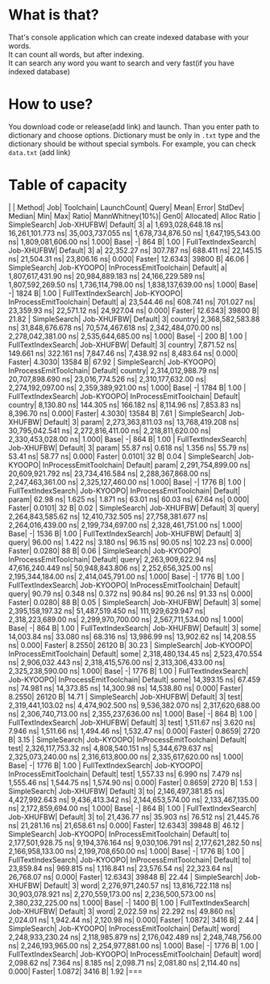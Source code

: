 # What is that?
That's console application which can create indexed database with your words.        
It can count all words, but after indexing.        
It can search any word you want to search and very fast(if you have indexed database)           

# How to use?
You download code or release(add link) and launch. Than you enter path to dictionary and choose options. Dictionary must be only in ```.txt``` type and the dictionary should be without special symbols. For example, you can check ```data.txt``` (add link)

# Table of capacity

|
|               Method|         Job|               Toolchain|  LaunchCount|    Query|                 Mean|              Error|              StdDev|               Median|                  Min|                  Max|  Ratio|  MannWhitney(10%)|     Gen0|  Allocated|  Alloc Ratio
|         SimpleSearch|  Job-XHUFBW|                 Default|            3|        a|  1,693,028,648.18 ns|  16,261,101.773 ns|   35,003,737.055 ns|  1,678,734,876.50 ns|  1,647,195,543.00 ns|  1,809,081,606.00 ns|  1.000|              Base|        -|      864 B|         1.00
|  FullTextIndexSearch|  Job-XHUFBW|                 Default|            3|        a|         22,352.27 ns|         307.787 ns|          688.411 ns|         22,145.15 ns|         21,504.31 ns|         23,806.16 ns|  0.000|            Faster|  12.6343|    39800 B|        46.06
|         SimpleSearch|  Job-KYOOPO|  InProcessEmitToolchain|      Default|        a|  1,807,617,431.90 ns|  20,984,889.183 ns|   24,166,229.589 ns|  1,807,592,269.50 ns|  1,736,114,798.00 ns|  1,838,137,639.00 ns|  1.000|              Base|        -|     1824 B|         1.00
|  FullTextIndexSearch|  Job-KYOOPO|  InProcessEmitToolchain|      Default|        a|         23,544.46 ns|         608.741 ns|          701.027 ns|         23,359.93 ns|         22,571.12 ns|         24,927.04 ns|  0.000|            Faster|  12.6343|    39800 B|        21.82
|         SimpleSearch|  Job-XHUFBW|                 Default|            3|  country|  2,368,582,583.88 ns|  31,848,676.678 ns|   70,574,467.618 ns|  2,342,484,070.00 ns|  2,278,042,381.00 ns|  2,535,644,685.00 ns|  1.000|              Base|        -|      200 B|         1.00
|  FullTextIndexSearch|  Job-XHUFBW|                 Default|            3|  country|          7,871.52 ns|         149.661 ns|          322.161 ns|          7,847.46 ns|          7,438.92 ns|          8,483.64 ns|  0.000|            Faster|   4.3030|    13584 B|        67.92
|         SimpleSearch|  Job-KYOOPO|  InProcessEmitToolchain|      Default|  country|  2,314,012,988.79 ns|  20,707,898.690 ns|   23,016,774.526 ns|  2,310,177,632.00 ns|  2,274,192,097.00 ns|  2,359,389,921.00 ns|  1.000|              Base|        -|     1784 B|         1.00
|  FullTextIndexSearch|  Job-KYOOPO|  InProcessEmitToolchain|      Default|  country|          8,130.80 ns|         144.305 ns|          166.182 ns|          8,114.96 ns|          7,853.83 ns|          8,396.70 ns|  0.000|            Faster|   4.3030|    13584 B|         7.61
|         SimpleSearch|  Job-XHUFBW|                 Default|            3|    param|  2,273,363,811.03 ns|  13,768,419.208 ns|   30,795,042.541 ns|  2,272,816,411.00 ns|  2,218,811,620.00 ns|  2,330,453,028.00 ns|  1.000|              Base|        -|      864 B|         1.00
|  FullTextIndexSearch|  Job-XHUFBW|                 Default|            3|    param|             55.87 ns|           0.618 ns|            1.356 ns|             55.79 ns|             53.41 ns|             58.77 ns|  0.000|            Faster|   0.0101|       32 B|         0.04
|         SimpleSearch|  Job-KYOOPO|  InProcessEmitToolchain|      Default|    param|  2,291,754,899.00 ns|  20,609,921.792 ns|   23,734,416.584 ns|  2,288,367,868.00 ns|  2,247,463,361.00 ns|  2,325,127,460.00 ns|  1.000|              Base|        -|     1776 B|         1.00
|  FullTextIndexSearch|  Job-KYOOPO|  InProcessEmitToolchain|      Default|    param|             62.98 ns|           1.625 ns|            1.871 ns|             63.01 ns|             60.03 ns|             67.64 ns|  0.000|            Faster|   0.0101|       32 B|         0.02
|         SimpleSearch|  Job-XHUFBW|                 Default|            3|    query|  2,264,843,585.62 ns|  12,410,732.505 ns|   27,758,381.677 ns|  2,264,016,439.00 ns|  2,199,734,697.00 ns|  2,328,461,751.00 ns|  1.000|              Base|        -|     1536 B|         1.00
|  FullTextIndexSearch|  Job-XHUFBW|                 Default|            3|    query|             96.00 ns|           1.422 ns|            3.180 ns|             96.15 ns|             90.05 ns|            102.23 ns|  0.000|            Faster|   0.0280|       88 B|         0.06
|         SimpleSearch|  Job-KYOOPO|  InProcessEmitToolchain|      Default|    query|  2,263,909,622.94 ns|  47,616,240.449 ns|   50,948,843.806 ns|  2,252,656,325.00 ns|  2,195,344,184.00 ns|  2,414,045,791.00 ns|  1.000|              Base|        -|     1776 B|         1.00
|  FullTextIndexSearch|  Job-KYOOPO|  InProcessEmitToolchain|      Default|    query|             90.79 ns|           0.348 ns|            0.372 ns|             90.84 ns|             90.26 ns|             91.33 ns|  0.000|            Faster|   0.0280|       88 B|         0.05
|         SimpleSearch|  Job-XHUFBW|                 Default|            3|     some|  2,395,158,197.32 ns|  51,487,519.450 ns|  111,929,629.947 ns|  2,318,223,689.00 ns|  2,299,970,700.00 ns|  2,567,711,534.00 ns|  1.000|              Base|        -|      864 B|         1.00
|  FullTextIndexSearch|  Job-XHUFBW|                 Default|            3|     some|         14,003.84 ns|          33.080 ns|           68.316 ns|         13,986.99 ns|         13,902.62 ns|         14,208.55 ns|  0.000|            Faster|   8.2550|    26120 B|        30.23
|         SimpleSearch|  Job-KYOOPO|  InProcessEmitToolchain|      Default|     some|  2,318,480,134.45 ns|   2,523,470.554 ns|    2,906,032.443 ns|  2,318,415,576.00 ns|  2,313,306,433.00 ns|  2,325,238,590.00 ns|  1.000|              Base|        -|     1776 B|         1.00
|  FullTextIndexSearch|  Job-KYOOPO|  InProcessEmitToolchain|      Default|     some|         14,393.15 ns|          67.459 ns|           74.981 ns|         14,373.85 ns|         14,300.98 ns|         14,538.80 ns|  0.000|            Faster|   8.2550|    26120 B|        14.71
|         SimpleSearch|  Job-XHUFBW|                 Default|            3|     test|  2,319,441,103.02 ns|   4,474,902.500 ns|    9,536,382.070 ns|  2,317,620,688.00 ns|  2,306,740,713.00 ns|  2,355,237,636.00 ns|  1.000|              Base|        -|      864 B|         1.00
|  FullTextIndexSearch|  Job-XHUFBW|                 Default|            3|     test|          1,511.67 ns|           3.620 ns|            7.946 ns|          1,511.66 ns|          1,494.46 ns|          1,532.47 ns|  0.000|            Faster|   0.8659|     2720 B|         3.15
|         SimpleSearch|  Job-KYOOPO|  InProcessEmitToolchain|      Default|     test|  2,326,117,753.32 ns|   4,808,540.151 ns|    5,344,679.637 ns|  2,325,073,240.00 ns|  2,316,613,800.00 ns|  2,335,617,620.00 ns|  1.000|              Base|        -|     1776 B|         1.00
|  FullTextIndexSearch|  Job-KYOOPO|  InProcessEmitToolchain|      Default|     test|          1,557.33 ns|           6.990 ns|            7.479 ns|          1,555.46 ns|          1,544.75 ns|          1,574.90 ns|  0.000|            Faster|   0.8659|     2720 B|         1.53
|         SimpleSearch|  Job-XHUFBW|                 Default|            3|       to|  2,146,497,381.85 ns|   4,427,992.643 ns|    9,436,413.342 ns|  2,144,653,574.00 ns|  2,133,467,135.00 ns|  2,172,859,694.00 ns|  1.000|              Base|        -|      864 B|         1.00
|  FullTextIndexSearch|  Job-XHUFBW|                 Default|            3|       to|         21,436.77 ns|          35.903 ns|           76.512 ns|         21,445.76 ns|         21,281.16 ns|         21,658.61 ns|  0.000|            Faster|  12.6343|    39848 B|        46.12
|         SimpleSearch|  Job-KYOOPO|  InProcessEmitToolchain|      Default|       to|  2,177,501,928.75 ns|   9,194,376.164 ns|    9,030,106.791 ns|  2,177,621,282.50 ns|  2,166,958,133.00 ns|  2,199,708,650.00 ns|  1.000|              Base|        -|     1776 B|         1.00
|  FullTextIndexSearch|  Job-KYOOPO|  InProcessEmitToolchain|      Default|       to|         23,859.84 ns|         969.815 ns|        1,116.841 ns|         23,576.54 ns|         22,323.64 ns|         26,768.07 ns|  0.000|            Faster|  12.6343|    39848 B|        22.44
|         SimpleSearch|  Job-XHUFBW|                 Default|            3|     word|  2,276,971,240.57 ns|  13,816,722.118 ns|   30,903,078.921 ns|  2,270,559,173.00 ns|  2,236,500,573.00 ns|  2,380,232,225.00 ns|  1.000|              Base|        -|     1400 B|         1.00
|  FullTextIndexSearch|  Job-XHUFBW|                 Default|            3|     word|          2,022.59 ns|          22.292 ns|           49.860 ns|          2,024.01 ns|          1,942.44 ns|          2,120.98 ns|  0.000|            Faster|   1.0872|     3416 B|         2.44
|         SimpleSearch|  Job-KYOOPO|  InProcessEmitToolchain|      Default|     word|  2,248,933,230.24 ns|   2,118,985.879 ns|    2,176,042.489 ns|  2,248,748,756.00 ns|  2,246,193,965.00 ns|  2,254,977,881.00 ns|  1.000|              Base|        -|     1776 B|         1.00
|  FullTextIndexSearch|  Job-KYOOPO|  InProcessEmitToolchain|      Default|     word|          2,098.62 ns|           7.364 ns|            8.185 ns|          2,098.71 ns|          2,081.80 ns|          2,114.40 ns|  0.000|            Faster|   1.0872|     3416 B|         1.92
|===

